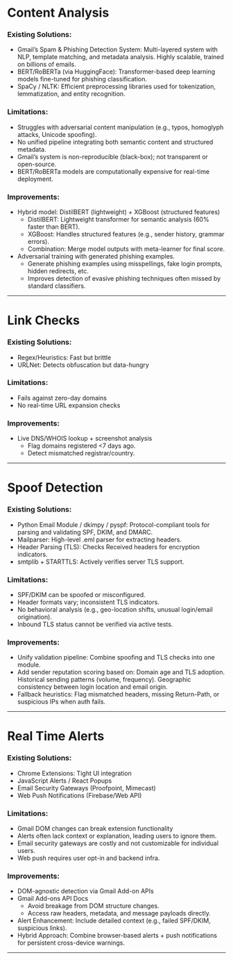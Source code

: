 # Content Analysis

### Existing Solutions:
* Gmail’s Spam & Phishing Detection System: Multi-layered system with NLP, template matching, and metadata analysis. Highly scalable, trained on billions of emails.
* BERT/RoBERTa (via HuggingFace): Transformer-based deep learning models fine-tuned for phishing classification.
* SpaCy / NLTK: Efficient preprocessing libraries used for tokenization, lemmatization, and entity recognition.
### Limitations:
* Struggles with adversarial content manipulation (e.g., typos, homoglyph attacks, Unicode spoofing).
* No unified pipeline integrating both semantic content and structured metadata.
* Gmail’s system is non-reproducible (black-box); not transparent or open-source.
* BERT/RoBERTa models are computationally expensive for real-time deployment.
### Improvements:
* Hybrid model: DistilBERT (lightweight) + XGBoost (structured features)
  * DistilBERT: Lightweight transformer for semantic analysis (60% faster than BERT).
  * XGBoost: Handles structured features (e.g., sender history, grammar errors).
  * Combination: Merge model outputs with meta-learner for final score.
* Adversarial training with generated phishing examples.
  * Generate phishing examples using misspellings, fake login prompts, hidden redirects, etc.
  * Improves detection of evasive phishing techniques often missed by standard classifiers.
---
# Link Checks

### Existing Solutions:
* Regex/Heuristics: Fast but brittle
* URLNet: Detects obfuscation but data-hungry
### Limitations:
* Fails against zero-day domains
* No real-time URL expansion checks
### Improvements:
* Live DNS/WHOIS lookup + screenshot analysis
  * Flag domains registered <7 days ago.
  * Detect mismatched registrar/country.
---
# Spoof Detection

### Existing Solutions:
* Python Email Module / dkimpy / pyspf: Protocol-compliant tools for parsing and validating SPF, DKIM, and DMARC.
* Mailparser: High-level .eml parser for extracting headers.
* Header Parsing (TLS): Checks Received headers for encryption indicators.
* smtplib + STARTTLS: Actively verifies server TLS support.

### Limitations:
* SPF/DKIM can be spoofed or misconfigured.
* Header formats vary; inconsistent TLS indicators.
* No behavioral analysis (e.g., geo-location shifts, unusual login/email origination).
* Inbound TLS status cannot be verified via active tests.

### Improvements:
* Unify validation pipeline: Combine spoofing and TLS checks into one module.
* Add sender reputation scoring based on:
   Domain age and TLS adoption.
   Historical sending patterns (volume, frequency).
   Geographic consistency between login location and email origin.
* Fallback heuristics: Flag mismatched headers, missing Return-Path, or suspicious IPs when auth fails.
---
# Real Time Alerts

### Existing Solutions:
* Chrome Extensions: Tight UI integration
* JavaScript Alerts / React Popups
* Email Security Gateways (Proofpoint, Mimecast)
* Web Push Notifications (Firebase/Web API)

### Limitations:
* Gmail DOM changes can break extension functionality
* Alerts often lack context or explanation, leading users to ignore them.
* Email security gateways are costly and not customizable for individual users.
* Web push requires user opt-in and backend infra.

### Improvements:
* DOM-agnostic detection via Gmail Add-on APIs
* Gmail Add-ons API Docs
   * Avoid breakage from DOM structure changes.
   * Access raw headers, metadata, and message payloads directly.
* Alert Enhancement: Include detailed context (e.g., failed SPF/DKIM, suspicious links).
* Hybrid Approach: Combine browser-based alerts + push notifications for persistent cross-device warnings.
---
